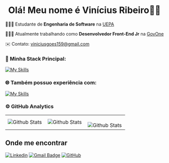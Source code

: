 <div align="center">
  <h1>Olá! Meu nome é Vinícius Ribeiro👋😄</h1>
</div>

 <!--<img src="https://raw.githubusercontent.com/MicaelliMedeiros/micaellimedeiros/master/image/computer-illustration.png" alt="ilustração de um computador" min-width="400px" max-width="350px" width="350px" align="right"> -->

<p align="left">👨🏻‍🎓 Estudante de <strong>Engenharia de Software</strong>  na <a href="https://www.uepa.br/" target="_blank">UEPA</a> </p>
<p align="left">👨🏻‍💻 Atualmente trabalhando como <strong>Desenvolvedor Front-End Jr</strong> na <a href="https://www.govone.digital/" target="_blank">GovOne</a> </p>
<p align="left">✉️ Contato: <a href="mailto:viniciusgoes159@gmail.com">viniciusgoes159@gmail.com</a> </p>

<!-- <h2 align="center"> <a href="https://viniciusrbr.github.io/PortifolioPage/" target="_blank">My portfolio page</h2> -->

<h3 align="left">🚀 Minha Stack Principal:</h3>

[![My Skills](https://skillicons.dev/icons?i=vite,react,next,typescript,tailwind,figma,git,github,gitlab)](https://skillicons.dev)

<h3 align="left">🌐 Também possuo experiência com:</h3>

[![My Skills](https://skillicons.dev/icons?i=redux,styledcomponents,nodejs,vitest,prisma,supabase,firebase,mysql,sqlite)](https://skillicons.dev)

### ⚙️ GitHub Analytics

<table>
  <tr>
    <td>
      <img
        align="left"
        src="https://github-readme-stats.vercel.app/api?username=Viniciusrbr&theme=react&hide_border=false&include_all_commits=true&show_icons=true"
        alt="Github Stats"
      />
    </td>
    <td>
      <img
        align="left"
        src="https://github-readme-stats.vercel.app/api/top-langs/?username=Viniciusrbr&theme=react&hide_border=false&include_all_commits=true&count_private=true&layout=compact"
        alt="Github Stats"
      />
    </td>
    <td>
      <br />
      <img
        align="left"
        src="https://github-readme-streak-stats.herokuapp.com/?user=Viniciusrbr&theme=react&hide_border=false"
        alt="Github Stats"
      />
    </td>
  </tr>
</table>


## Onde me encontrar

[![Linkedin](https://img.shields.io/badge/-viniciusrbr-blue?style=flat-square&logo=Linkedin&logoColor=white&link=https://www.linkedin.com/in/viniciusrbr/)](https://www.linkedin.com/in/viniciusrbr/)
[![Gmail Badge](https://img.shields.io/badge/-viniciusgoes159@gmail.com.com-006bed?style=flat-square&logo=Gmail&logoColor=white&link=mailto:viniciusgoes159@gmail.com)](mailto:viniciusgoes159@gmail.com)
[![GitHub](https://img.shields.io/github/followers/Viniciusrbr?label=follow&style=social)](https://github.com/Viniciusrbr)







